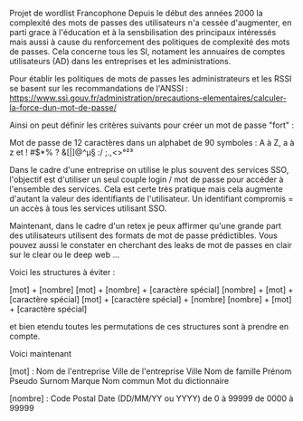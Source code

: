 Projet de wordlist Francophone
Depuis le début des années 2000 la complexité des mots de passes des utilisateurs n'a cessée d'augmenter, en parti grace à l'éducation et à la sensbilisation des principaux intéressés
mais aussi à cause du renforcement des politiques de complexité des mots de passes.
Cela concerne tous les SI, notament les annuaires de comptes utilisateurs (AD) dans les entreprises et les administrations. 

Pour établir les politiques de mots de passes les administrateurs et les RSSI se basent sur les recommandations de l'ANSSI : 
https://www.ssi.gouv.fr/administration/precautions-elementaires/calculer-la-force-dun-mot-de-passe/ 

Ainsi on peut définir les critères suivants pour créer un mot de passe "fort" : 

Mot de passe de 12 caractères dans un alphabet de 90 symboles : A à Z, a à z et ! #$*% ? &[|]@^µ§ :/ ;.,<>°²³

Dans le cadre d'une entreprise on utilise le plus souvent des services SSO, l'objectif est d'utiliser un seul couple login / mot de passe pour accéder à l'ensemble des services.
Cela est certe très pratique mais cela augmente d'autant la valeur des identifiants de l'utilisateur. 
Un identifiant compromis = un accès à tous les services utilisant SSO. 

Maintenant, dans le cadre d'un retex je peux affirmer qu'une grande part des utilisateurs utilisent des formats de mot de passe prédictibles. 
Vous pouvez aussi le constater en cherchant des leaks de mot de passes en clair sur le clear ou le deep web ... 

Voici les structures à éviter : 

[mot] + [nombre]
[mot] + [nombre] + [caractère spécial]
[nombre] + [mot] + [caractère spécial]
[mot] + [caractère spécial] + [nombre]
[nombre] + [mot] + [caractère spécial]

et bien etendu toutes les permutations de ces structures sont à prendre en compte. 


Voici maintenant

[mot] : 
Nom de l'entreprise
Ville de l'entreprise
Ville
Nom de famille
Prénom
Pseudo
Surnom
Marque
Nom commun
Mot du dictionnaire

[nombre] : 
Code Postal
Date (DD/MM/YY ou YYYY)
de 0 à 99999
de 0000
 à 99999


